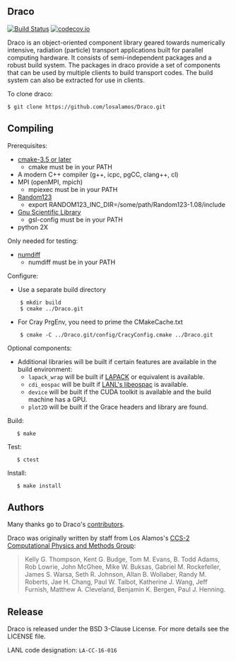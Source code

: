 Draco
----------------

[![Build Status](https://travis-ci.org/losalamos/Draco.svg?branch=develop)](https://travis-ci.org/losalamos/Draco)
[![codecov.io](https://codecov.io/github/losalamos/Draco/coverage.svg?branch=develop)](https://codecov.io/github/losalamos/Draco/branch/develop)

Draco is an object-oriented component library geared towards
numerically intensive, radiation (particle) transport applications
built for parallel computing hardware.  It consists of
semi-independent packages and a robust build system.  The packages in
draco provide a set of components that can be used by multiple clients
to build transport codes.  The build system can also be extracted for
use in clients.

To clone draco:

    $ git clone https://github.com/losalamos/Draco.git

Compiling
----------------

Prerequisites:

* [cmake-3.5 or later](https://cmake.org/download/) 
  * cmake must be in your PATH
* A modern C++ compiler (g++, icpc, pgCC, clang++, cl)
* MPI (openMPI, mpich) 
  * mpiexec must be in your PATH
* [Random123](https://www.deshawresearch.com/downloads/download_random123.cgi)
  * export RANDOM123_INC_DIR=/some/path/Random123-1.08/include
* [Gnu Scientific Library](http://www.gnu.org/software/gsl/)
  * gsl-config must be in your PATH
* python 2X

Only needed for testing:
* [numdiff](https://www.nongnu.org/numdiff)
  * numdiff must be in your PATH

Configure:
* Use a separate build directory
```
    $ mkdir build
    $ cmake ../Draco.git
```
* For Cray PrgEnv, you need to prime the CMakeCache.txt
```
    $ cmake -C ../Draco.git/config/CracyConfig.cmake ../Draco.git
```

Optional components:

* Additional libraries will be built if certain features are available in the build environment:
  * `lapack_wrap` will be built if [LAPACK](http://www.netlib.org/lapack) or equivalent is available.
  * `cdi_eospac` will be built if [LANL's libeospac](http://www.lanl.gov/org/padste/adtsc/theoretical/physics-chemistry-materials/sesame-database.php) is available.
  * `device` will be built if the CUDA toolkit is available and the build machine has a GPU.
  * `plot2D` will be built if the Grace headers and library are found.

Build:
```
   $ make
```
Test:
```
   $ ctest
```
Install:
```
   $ make install
```

Authors
----------------
Many thanks go to Draco's [contributors](https://github.com/losalamos/Draco/graphs/contributors).

Draco was originally written by staff from Los Alamos's [CCS-2 Computational Physics and Methods Group](http://www.lanl.gov/org/padste/adtsc/computer-computational-statistical-sciences/computational-physics-methods/index.php):

> Kelly G. Thompson, Kent G. Budge, Tom M. Evans, B. Todd Adams,
> Rob Lowrie, John McGhee, Mike W. Buksas, Gabriel M. Rockefeller,
> James S. Warsa, Seth R. Johnson, Allan B. Wollaber, Randy M. Roberts,
> Jae H. Chang, Paul W. Talbot, Katherine J. Wang, Jeff Furnish,
> Matthew A. Cleveland, Benjamin K. Bergen, Paul J. Henning.

Release
----------------

Draco is released under the BSD 3-Clause License. For more details see the
LICENSE file.

LANL code designation: `LA-CC-16-016`
